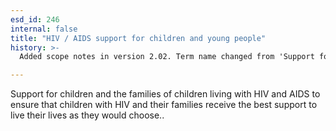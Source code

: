 ```yaml
---
esd_id: 246
internal: false
title: "HIV / AIDS support for children and young people"
history: >-
  Added scope notes in version 2.02. Term name changed from 'Support for children with HIV' to 'Children and young people - HIV / AIDS - advice and support' in version 3.00. Name changed to 'HIV/AIDS support for children and young people' and scope note revised  in version 4.00. 

---
```


Support for children and the families of children living with HIV and AIDS to ensure that children with HIV and their families receive the best support to live their lives as they would choose..

